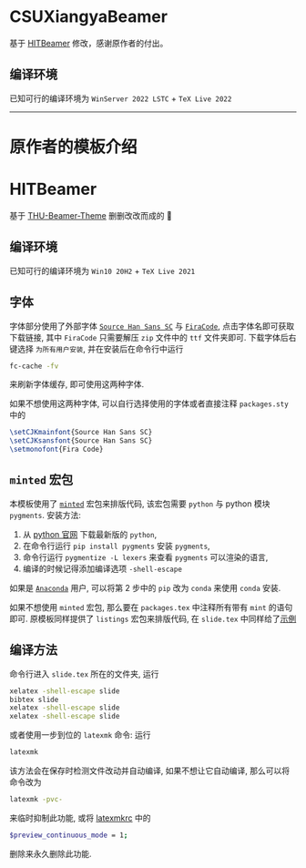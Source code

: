 # CSUXiangyaBeamer

基于 [HITBeamer](https://github.com/syvshc/HITBeamer/) 修改，感谢原作者的付出。

## 编译环境
已知可行的编译环境为 `WinServer 2022 LSTC` + `TeX Live 2022`

---
# 原作者的模板介绍

# HITBeamer
基于 [THU-Beamer-Theme](https://github.com/Trinkle23897/THU-Beamer-Theme) 删删改改而成的 :bug:

## 编译环境
已知可行的编译环境为 `Win10 20H2` + `TeX Live 2021`

## 字体
字体部分使用了外部字体 [`Source Han Sans SC`](https://github.com/adobe-fonts/source-han-sans/tree/release/OTF/SimplifiedChinese) 与 [`FiraCode`](https://github.com/tonsky/FiraCode/releases), 点击字体名即可获取下载链接, 其中 `FiraCode` 只需要解压 `zip` 文件中的 `ttf` 文件夹即可. 下载字体后右键选择 `为所有用户安装`, 并在安装后在命令行中运行
```bash
fc-cache -fv
```
来刷新字体缓存, 即可使用这两种字体. 

如果不想使用这两种字体, 可以自行选择使用的字体或者直接注释 `packages.sty` 中的
```latex
\setCJKmainfont{Source Han Sans SC}
\setCJKsansfont{Source Han Sans SC}
\setmonofont{Fira Code}
```

## `minted` 宏包
本模板使用了 [`minted`](https://www.ctan.org/pkg/minted) 宏包来排版代码, 该宏包需要 `python` 与 python 模块 `pygments`. 安装方法:
1. 从 [python 官网](https://www.python.org/) 下载最新版的 `python`,
2. 在命令行运行 `pip install pygments` 安装 `pygments`,
3. 命令行运行 `pygmentize -L lexers` 来查看 `pygments` 可以渲染的语言,
4. 编译的时候记得添加编译选项 `-shell-escape`

如果是 [`Anaconda`](https://www.anaconda.com/) 用户, 可以将第 2 步中的 `pip` 改为 `conda` 来使用 `conda` 安装. 

如果不想使用 `minted` 宏包, 那么要在 `packages.tex` 中注释所有带有 `mint` 的语句即可. 原模板同样提供了 `listings` 宏包来排版代码, 在 `slide.tex` 中同样给了[示例](https://github.com/syvshc/HITBeamer/blob/master/slide.tex#L220)

## 编译方法
命令行进入 `slide.tex` 所在的文件夹, 运行
```bash
xelatex -shell-escape slide
bibtex slide 
xelatex -shell-escape slide
xelatex -shell-escape slide
```
或者使用一步到位的 `latexmk` 命令: 运行
```bash
latexmk
```
该方法会在保存时检测文件改动并自动编译, 如果不想让它自动编译, 那么可以将命令改为
```bash
latexmk -pvc-
```
来临时抑制此功能, 或将 [latexmkrc](https://github.com/syvshc/HITBeamer/blob/master/latexmkrc) 中的 
```bash
$preview_continuous_mode = 1;
``` 
删除来永久删除此功能.
